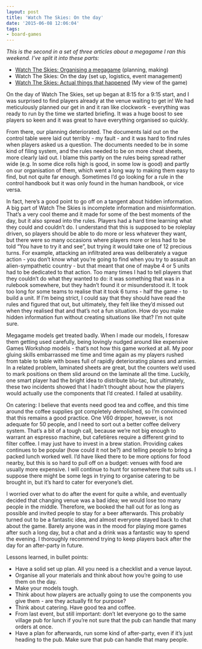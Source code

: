 ```yaml
---
layout: post
title: 'Watch The Skies: On the day'
date: '2015-06-08 12:06:04'
tags:
- board-games
---
```


*This is the second in a set of three articles about a megagame I ran this weekend. I’ve split it into these parts:* 

* [Watch The Skies: Organising a megagame](http://www.shrieking.net/watch-the-skies-organising-a-megagame/) (planning, making)
* Watch The Skies: On the day (set up, logistics, event management)
* [Watch The Skies: Actual things that happened](http://www.shrieking.net/watch-the-skies-actual-things-that-happened/) (My view of the game)


On the day of Watch The Skies, set up began at 8:15 for a 9:15 start, and I was surprised to find players already at the venue waiting to get in! We had meticulously planned our get in and it ran like clockwork - everything was ready to run by the time we started briefing. It was a huge boost to see players so keen and it was great to have everything organised so quickly.

From there, our planning deteriorated. The documents laid out on the control table were laid out terribly - my fault - and it was hard to find rules when players asked us a question. The documents needed to be in some kind of filing system, and the rules needed to be on more cheat sheets, more clearly laid out. I blame this partly on the rules being spread rather wide (e.g. In some dice rolls high is good, in some low is good) and partly on our organisation of them, which went a long way to making them easy to find, but not quite far enough. Sometimes I’d go looking for a rule in the control handbook but it was only found in the human handbook, or vice versa.

In fact, here’s a good point to go off on a tangent about hidden information. A big part of Watch The Skies is incomplete information and misinformation. That’s a very cool theme and it made for some of the best moments of the day, but it also spread into the rules. Players had a hard time learning what they could and couldn’t do. I understand that this is supposed to be roleplay driven, so players should be able to do more or less whatever they want, but there were so many occasions where players more or less had to be told “You have to try it and see”, but trying it would take one of 12 precious turns. For example, attacking an infiltrated area was deliberately a vague action - you don’t know what you’re going to find when you try to assault an alien-sympathetic country - but that meant that one of maybe 4 or 5 units had to be dedicated to that action. Too many times I had to tell players that they couldn’t do what they wanted to do: it was something that was in a rulebook somewhere, but they hadn’t found it or misunderstood it. It took too long for some teams to realise that it took 6 turns - half the game - to build a unit. If I’m being strict, I could say that they should have read the rules and figured that out, but ultimately, they felt like they’d missed out when they realised that and that’s not a fun situation. How do you make hidden information fun without creating situations like that? I’m not quite sure.

Megagame models get treated badly. When I made our models, I foresaw them getting used carefully, being lovingly nudged around like expensive Games Workshop models - that’s not how this game worked at all. My poor gluing skills embarrassed me time and time again as my players rushed from table to table with boxes full of rapidly deteriorating planes and armies. In a related problem, laminated sheets are great, but the counters we’d used to mark positions on them slid around on the laminate all the time. Luckily, one smart player had the bright idea to distribute blu-tac, but ultimately, these two incidents showed that I hadn’t thought about how the players would actually use the components that I’d created. I failed at usability.

On catering: I believe that events need good tea and coffee, and this time around the coffee supplies got completely demolished, so I’m convinced that this remains a good practice. One V60 dripper, however, is not adequate for 50 people, and I need to sort out a better coffee delivery system. That’s a bit of a tough call, because we’re not big enough to warrant an espresso machine, but cafetières require a different grind to filter coffee. I may just have to invest in a brew station. Providing cakes continues to be popular (how could it not be?) and telling people to bring a packed lunch worked well. I’d have liked there to be more options for food nearby, but this is so hard to pull off on a budget: venues with food are usually more expensive. I will continue to hunt for somewhere that suits us. I suppose there might be some legs in trying to organise catering to be brought in, but it’s hard to cater for everyone’s diet. 

I worried over what to do after the event for quite a while, and eventually decided that changing venue was a bad idea; we would lose too many people in the middle. Therefore, we booked the hall out for as long as possible and invited people to stay for a beer afterwards. This probably turned out to be a fantastic idea, and almost everyone stayed back to chat about the game. Barely anyone was in the mood for playing more games after such a long day, but a chat and a drink was a fantastic way to spend the evening. I thoroughly recommend trying to keep players back after the day for an after-party in future.

Lessons learned, in bullet points:

* Have a solid set up plan. All you need is a checklist and a venue layout.
* Organise all your materials and think about how you’re going to use them on the day.
* Make your models tough.
* Think about how players are actually going to use the components you give them - are they actually fit for purpose?
* Think about catering. Have good tea and coffee.
* From last event, but still important: don’t let everyone go to the same village pub for lunch if you’re not sure that the pub can handle that many orders at once.
* Have a plan for afterwards, run some kind of after-party, even if it’s just heading to the pub. Make sure that pub can handle that many people.
